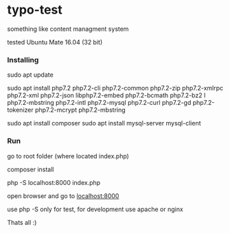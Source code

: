 # typo-test
something like content managment system


tested Ubuntu Mate 16.04 (32 bit)
### Installing



sudo apt update


sudo apt install php7.2 php7.2-cli php7.2-common php7.2-zip php7.2-xmlrpc php7.2-xml php7.2-json libphp7.2-embed php7.2-bcmath php7.2-bz2 l php7.2-mbstring php7.2-intl php7.2-mysql php7.2-curl php7.2-gd php7.2-tokenizer php7.2-mcrypt php7.2-mbstring

sudo apt install composer
sudo apt install mysql-server mysql-client


### Run
go to root folder (where located index.php)


composer install

php -S localhost:8000 index.php


open browser and go to [localhost:8000](http://localhost:8000)


use php -S only for test, for development use apache or nginx


Thats all :)
